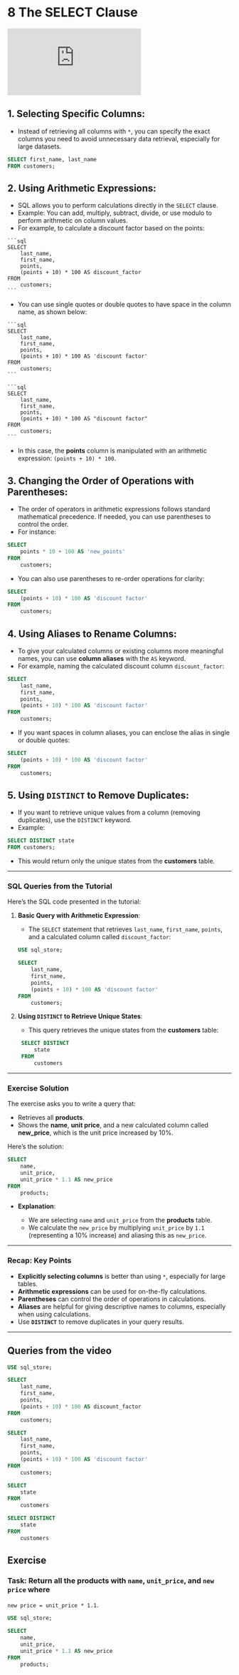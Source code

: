 # 8 The SELECT Clause

<div class="video-wrapper">
  <iframe src="https://www.youtube.com/embed/JzwV6x_BML4?si=fm0FeBTsKgIkuug0"
          title="YouTube video player" 
          frameborder="0" 
          allow="accelerometer; autoplay; clipboard-write; encrypted-media; gyroscope; picture-in-picture; web-share" 
          allowfullscreen>
  </iframe>
</div>

## 1. **Selecting Specific Columns**:

   * Instead of retrieving all columns with `*`, you can specify the exact columns you need to avoid unnecessary data retrieval, especially for large datasets.

   ```sql
   SELECT first_name, last_name
   FROM customers;
   ```

## 2. **Using Arithmetic Expressions**:

   * SQL allows you to perform calculations directly in the `SELECT` clause.
   * Example: You can add, multiply, subtract, divide, or use modulo to perform arithmetic on column values.
   * For example, to calculate a discount factor based on the points:

    ```sql
    SELECT 
        last_name, 
        first_name, 
        points, 
        (points + 10) * 100 AS discount_factor
    FROM 
        customers;
    ```

   * You can use single quotes or double quotes to have space in the column name, as shown below:

    ```sql
    SELECT 
        last_name, 
        first_name, 
        points, 
        (points + 10) * 100 AS 'discount factor'
    FROM 
        customers;
    ```

    ```sql
    SELECT 
        last_name, 
        first_name, 
        points, 
        (points + 10) * 100 AS "discount factor"
    FROM 
        customers;
    ```

   * In this case, the **points** column is manipulated with an arithmetic expression: `(points + 10) * 100`.

## 3. **Changing the Order of Operations with Parentheses**:

   * The order of operators in arithmetic expressions follows standard mathematical precedence. If needed, you can use parentheses to control the order.
   * For instance:

   ```sql
   SELECT 
       points * 10 + 100 AS 'new_points'
   FROM 
       customers;
   ```

   * You can also use parentheses to re-order operations for clarity:

   ```sql
   SELECT 
       (points + 10) * 100 AS 'discount factor'
   FROM 
       customers;
   ```

## 4. **Using Aliases to Rename Columns**:

   * To give your calculated columns or existing columns more meaningful names, you can use **column aliases** with the `AS` keyword.
   * For example, naming the calculated discount column `discount_factor`:

   ```sql
   SELECT 
       last_name, 
       first_name, 
       points, 
       (points + 10) * 100 AS 'discount factor'
   FROM 
       customers;
   ```

   * If you want spaces in column aliases, you can enclose the alias in single or double quotes:

   ```sql
   SELECT 
       (points + 10) * 100 AS 'discount factor'
   FROM 
       customers;
   ```

## 5. **Using `DISTINCT` to Remove Duplicates**:

   * If you want to retrieve unique values from a column (removing duplicates), use the `DISTINCT` keyword.
   * Example:

   ```sql
   SELECT DISTINCT state
   FROM customers;
   ```

   * This would return only the unique states from the **customers** table.

---

### **SQL Queries from the Tutorial**

Here’s the SQL code presented in the tutorial:

1. **Basic Query with Arithmetic Expression**:

   * The `SELECT` statement that retrieves `last_name`, `first_name`, `points`, and a calculated column called `discount_factor`:

   ```sql
   USE sql_store;

   SELECT 
       last_name,
       first_name,
       points,
       (points + 10) * 100 AS 'discount factor'
   FROM
       customers;
   ```

2. **Using `DISTINCT` to Retrieve Unique States**:

   * This query retrieves the unique states from the **customers** table:

   ```sql
    SELECT DISTINCT
        state
    FROM
        customers
   ```

---

### **Exercise Solution**

The exercise asks you to write a query that:

* Retrieves all **products**.
* Shows the **name**, **unit price**, and a new calculated column called **new_price**, which is the unit price increased by 10%.

Here’s the solution:

```sql
SELECT 
    name, 
    unit_price, 
    unit_price * 1.1 AS new_price
FROM 
    products;
```

* **Explanation**:

  * We are selecting `name` and `unit_price` from the **products** table.
  * We calculate the `new_price` by multiplying `unit_price` by `1.1` (representing a 10% increase) and aliasing this as `new_price`.

---

### **Recap: Key Points**

* **Explicitly selecting columns** is better than using `*`, especially for large tables.
* **Arithmetic expressions** can be used for on-the-fly calculations.
* **Parentheses** can control the order of operations in calculations.
* **Aliases** are helpful for giving descriptive names to columns, especially when using calculations.
* Use **`DISTINCT`** to remove duplicates in your query results.

---

## Queries from the video
```sql
USE sql_store;
```
```sql
SELECT 
    last_name, 
    first_name, 
    points, 
    (points + 10) * 100 AS discount_factor
FROM 
    customers;
```
```sql
SELECT 
    last_name,
    first_name,
    points,
    (points + 10) * 100 AS 'discount factor'
FROM
    customers;
```
```sql
SELECT 
    state
FROM
    customers
```
```sql
SELECT DISTINCT
    state
FROM
    customers
```

## Exercise

### **Task:** Return all the products with `name`, `unit_price`, and `new price` where  
`new price = unit_price * 1.1`.

```sql
USE sql_store;

SELECT 
    name, 
    unit_price, 
    unit_price * 1.1 AS new_price
FROM 
    products;
```